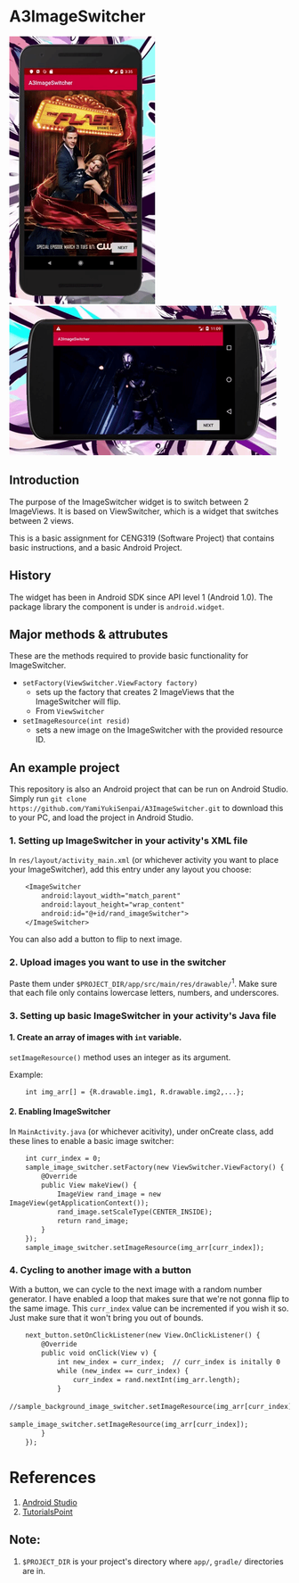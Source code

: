 # A3ImageSwitcher

![Demo](.readme_src/demo.gif) ![Demo_land](.readme_src/demo_land.gif)

## Introduction
The purpose of the ImageSwitcher widget is to switch between 2 ImageViews.  It is based on ViewSwitcher, which is a widget that switches between 2 views.

This is a basic assignment for CENG319 (Software Project) that contains basic instructions, and a basic Android Project.

## History
The widget has been in Android SDK since API level 1 (Android 1.0).  The package library the component is under is  `android.widget`.

## Major methods & attrubutes
These are the methods required to provide basic functionality for ImageSwitcher.

* `setFactory(ViewSwitcher.ViewFactory factory)`
    * sets up the factory that creates 2 ImageViews that the ImageSwitcher will flip.
    * From `ViewSwitcher`
* `setImageResource(int resid)`
    * sets a new image on the ImageSwitcher with the provided resource ID.

## An example project
This repository is also an Android project that can be run on Android Studio.  Simply run `git clone https://github.com/YamiYukiSenpai/A3ImageSwitcher.git` to download this to your PC, and load the project in Android Studio.

### 1. Setting up ImageSwitcher in your activity's XML file
In `res/layout/activity_main.xml` (or whichever activity you want to place your ImageSwitcher), add this entry under any layout you choose:

        <ImageSwitcher
            android:layout_width="match_parent"
            android:layout_height="wrap_content"
            android:id="@+id/rand_imageSwitcher">
        </ImageSwitcher>
You can also add a button to flip to next image.

### 2. Upload images you want to use in the switcher
Paste them under `$PROJECT_DIR/app/src/main/res/drawable/`<sup>1</sup>.  Make sure that each file only contains lowercase letters, numbers, and underscores.

### 3. Setting up basic ImageSwitcher in your activity's Java file
#### 1. Create an array of images with `int` variable.
`setImageResource()` method uses an integer as its argument.

Example:

        int img_arr[] = {R.drawable.img1, R.drawable.img2,...};

#### 2. Enabling ImageSwitcher
In `MainActivity.java` (or whichever acitivity), under onCreate class, add these lines to enable a basic image switcher:

        int curr_index = 0;
        sample_image_switcher.setFactory(new ViewSwitcher.ViewFactory() {
            @Override
            public View makeView() {
                ImageView rand_image = new ImageView(getApplicationContext());
                rand_image.setScaleType(CENTER_INSIDE);
                return rand_image;
            }
        });
        sample_image_switcher.setImageResource(img_arr[curr_index]);

### 4. Cycling to another image with a button
With a button, we can cycle to the next image with a random number generator.  I have enabled a loop that makes sure that we're not gonna flip to the same image.
This `curr_index` value can be incremented if you wish it so.  Just make sure that it won't bring you out of bounds.

        next_button.setOnClickListener(new View.OnClickListener() {
            @Override
            public void onClick(View v) {
                int new_index = curr_index;  // curr_index is initally 0
                while (new_index == curr_index) {
                    curr_index = rand.nextInt(img_arr.length);
                }
                //sample_background_image_switcher.setImageResource(img_arr[curr_index]);
                sample_image_switcher.setImageResource(img_arr[curr_index]);
            }
        });

# References
1. [Android Studio](https://developer.android.com/reference/android/widget/ImageSwitcher)
2. [TutorialsPoint](https://www.tutorialspoint.com/android/android_imageswitcher.htm)

## Note:
1. `$PROJECT_DIR` is your project's directory where `app/`, `gradle/` directories are in.
